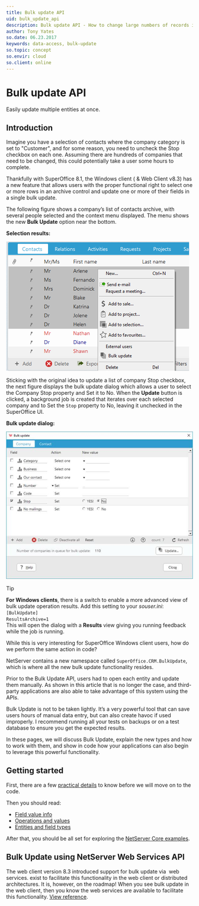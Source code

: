 ```yaml
---
title: Bulk update API
uid: bulk_update_api
description: Bulk update API - How to change large numbers of records in bulk.
author: Tony Yates
so.date: 06.23.2017
keywords: data-access, bulk-update
so.topic: concept
so.envir: cloud
so.client: online
---
```


# Bulk update API

Easily update multiple entities at once.

## Introduction

Imagine you have a selection of contacts where the company category is set to "Customer", and for some reason, you need to uncheck the Stop checkbox on each one. Assuming there are hundreds of companies that need to be changed, this could potentially take a user some hours to complete.

Thankfully with SuperOffice 8.1, the Windows client ( & Web Client v8.3) has a new feature that allows users with the proper functional right to select one or more rows in an archive control and update one or more of their fields in a single bulk update.

The following figure shows a company’s list of contacts archive, with several people selected and the context menu displayed. The menu shows the new **Bulk Update** option near the bottom.

**Selection results:**

![x][img1]

Sticking with the original idea to update a list of company Stop checkbox, the next figure displays the bulk update dialog which allows a user to select the Company Stop property and Set it to No. When the **Update** button is clicked, a background job is created that iterates over each selected company and to Set the `Stop` property to No, leaving it unchecked in the SuperOffice UI.

**Bulk update dialog:**

![x][img2]

> [!TIP]
> **For Windows clients**, there is a switch to enable a more advanced view of bulk update operation results. Add this setting to your *souser.ini*: `[BulkUpdate]`<br>`ResultsArchive=1`<br>This will open the dialog with a **Results** view giving you running feedback while the job is running.

While this is very interesting for SuperOffice Windows client users, how do we perform the same action in code?

NetServer contains a new namespace called `SuperOffice.CRM.BulkUpdate`, which is where all the new bulk update functionality resides.

Prior to the Bulk Update API, users had to open each entity and update them manually. As shown in this article that is no longer the case, and third-party applications are also able to take advantage of this system using the APIs.

Bulk Update is not to be taken lightly. It’s a very powerful tool that can save users hours of manual data entry, but can also create havoc if used improperly. I recommend running all your tests on backups or on a test database to ensure you get the expected results.

In these pages, we will discuss Bulk Update, explain the new types and how to work with them, and show in code how your applications can also begin to leverage this powerful functionality.

## Getting started

First, there are a few [practical details][2] to know before we will move on to the code.

Then you should read:

* [Field value info][5]
* [Operations and values][3]
* [Entities and field types][4]

After that, you should be all set for exploring the [NetServer Core examples][6].

## Bulk Update using NetServer Web Services API

The web client version 8.3 introduced support for bulk update via  web services. exist to facilitate this functionality in the web client or distributed architectures. It is, however, on the roadmap! When you see bulk update in the web client, then you know the web services are available to facilitate this functionality. [View reference][1].

<!-- Referenced links -->
[1]: https://community.superoffice.com/documentation/sdk/SO.NetServer.Web.Services/html/Reference-WebAPI-Agents-BulkUpdate\_Agent-BulkUpdate\_Agent.htm
[2]: using-bulk-update.md
[3]: operations-and-values.md
[4]: entities-field-types.md
[5]: field-value-info.md
[6]: ns-core-examples.md

<!-- Referenced images -->
[img1]: media/image001.png
[img2]: media/image004.jpg
